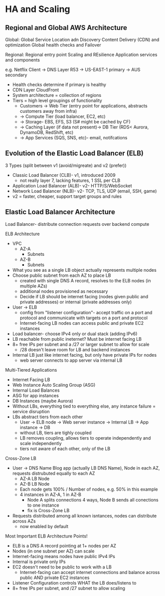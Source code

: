 # HA and Scaling

## Regional and Global AWS Architecture
Global:
Global Service Location adn Discovery
Content Delivery (CDN) and optimization
Global health checks and Failover

Regional:
Regional entry point
Scaling and REsilience
Application services and components

e.g. Netflix
Client -> DNS Layer R53 -> US-EAST-1 primary -> AUS secondary
- Health checks determine if primary is healthy
- CDN Layer CloudFront
- System architecture = collection of regions
- Tiers = high level groupings of functionality
  - Customers -> Web Tier (entry point for applications, abstracts customers away from infra)
  - -> Compute Tier (load balancer, EC2, etc)
  - -> Storage- EBS, EFS, S3 (S# might be cached by CF)
  - -> Caching Layer (if data not present)-> DB Tier (RDS< Aurora, DynamoDB, RedShift, etc)
  - -> App Services (SQS, SNS, etc)- email, notifcations

## Evolution of the Elastic Load Balancer (ELB)
3 Types (split between v1 (avoid/migreate) and v2 (prefer))
- Classic Load Balancer (CLB)- v1, introduced 2009
  - not really layer 7, lacking features, 1 SSL per CLB
- Application Load Balancer (ALB)- v2- HTTP/S/WebSocket
- Network Load Balancer (NLB)- v2- TCP, TLS, UDP (email, SSH, game)
- v2 = faster, cheaper, support target groups and rules

## Elastic Load Balancer Architecture
Load Balancer- distribute connection requests over backend compute

ELB Architecture
- VPC
  - AZ-A
    - Subnets
  - AZ-B
    - Subnets
- What you see as a single LB object actually represents multiple nodes
- Choose public subnet from each AZ to place LB
  - created with single DNS A record, resolves to the ELB nodes (in multiple AZs)
  - additional nodes provisioned as necessary
  - Decide if LB should be internet facing (nodes given public and private addresses) or internal (private addresses only)
- User -> ELB
  - config from "listener configuration"- accept traffic on a port and protocol and communicate with targets on a port and protocol
  - Internet-facing LB nodes can access public and private EC2 instances
- Load balancer- choose IPv4 only or dual stack (adding IPv6)
- LB reachable from public ineternet? Must be internet facing LB
- 8+ free IPs per subnet and a /27 or larger subnet to allow for scale
  - /28 doesn't leave room for LB and backend instances
- Internal LB just like internet facing, but only have private IPs for nodes
  - web server connects to app server via internal LB

Multi-Tiered Applications
  - Internet Facing LB
  - Web Instance Auto Scaling Group (ASG)
  - Internal Load Balances
  - ASG for app instances
  - DB Instances (maybe Aurora)
- Without LBs, everything tied to everything else, any instance failure = service disruption
- LBs abstract tiers from each other
  - User -> ELB node -> Web server instance -> Internal LB -> App instance -> DB
  - without LB, tiers are tighly coupled
  - LB removes coupling, allows tiers to operate independently and scale independently
  - tiers not aware of each other, only of the LB

Cross-Zone LB
  - User -> DNS Name Blog app (actually LB DNS Name), Node in each AZ, requests distrubuted equally to each AZ
    - AZ-A LB Node
    - AZ-B LB Node
    - Each node gets 100% / Number of nodes, e.g. 50% in this example
    - 4 instances in AZ-A, 1 in AZ-B
      - Node A splits connections 4 ways, Node B sends all conections to one instance
      - fix is Cross-Zone LB
  - Requests distributed among all known isntances, nodes can distribute across AZs
    - now enabled by default

Most Important ELB Architecture Points!
  - ELB is a DNS A record pointing at 1+ nodes per AZ
  - Nodes (in one subnet per AZ) can scale
  - Internet-facing means nodes have public IPv4 IPs
  - Internal is private only IPs
  - EC2 doesn't need to be public to work with a LB
    - Internet-facing can accept internet connections and balance across public AND private EC2 instances
  - Listener Configuration controls WHAT the LB does/listens to
  - 8+ free IPs per subnet, and /27 subnet to allow scaling


